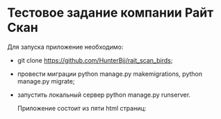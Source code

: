 # Тестовое задание компании Райт Скан

Для запуска приложение необходимо:
- git clone https://github.com/HunterBjj/rait_scan_birds;
- провеcти миграции python manage.py makemigrations, python manage.py migrate;
- запустить локальный сервер python manage.py runserver.

  Приложение состоит из пяти html страниц:
